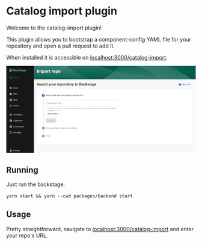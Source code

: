 # Catalog import plugin

Welcome to the catalog-import plugin!

This plugin allows you to bootstrap a component-config YAML file for your repository and open a pull request to add it.

When installed it is accessible on [localhost:3000/catalog-import](localhost:3000/catalog-import).

<img src="./src/assets/catalog-import-screenshot.png" />

## Running

Just run the backstage.

```
yarn start && yarn --cwd packages/backend start
```

## Usage

Pretty straightforward, navigate to [localhost:3000/catalog-import](localhost:3000/catalog-import) and enter your repo's URL.
